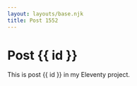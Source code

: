 ```yaml
---
layout: layouts/base.njk
title: Post 1552
---
```


# Post {{ id }}

This is post {{ id }} in my Eleventy project.
